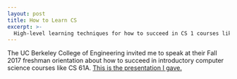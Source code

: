 ```yaml
---
layout: post
title: How to Learn CS
excerpt: >-
  High-level learning techniques for how to succeed in CS 1 courses like CS 61A.
---
```


The UC Berkeley College of Engineering invited me to speak at their Fall 2017
freshman orientation about how to succeed in introductory computer science
courses like CS 61A. [This is the presentation I gave.](/gbo)
